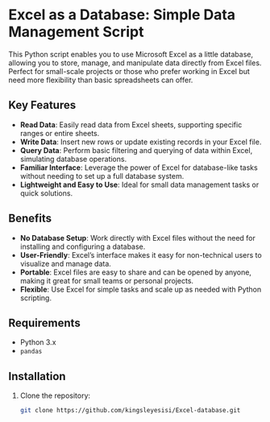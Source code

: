 # Excel as a Database: Simple Data Management Script

This Python script enables you to use Microsoft Excel as a little database, allowing you to store, manage, and manipulate data directly from Excel files. Perfect for small-scale projects or those who prefer working in Excel but need more flexibility than basic spreadsheets can offer.

## Key Features
- **Read Data**: Easily read data from Excel sheets, supporting specific ranges or entire sheets.
- **Write Data**: Insert new rows or update existing records in your Excel file.
- **Query Data**: Perform basic filtering and querying of data within Excel, simulating database operations.
- **Familiar Interface**: Leverage the power of Excel for database-like tasks without needing to set up a full database system.
- **Lightweight and Easy to Use**: Ideal for small data management tasks or quick solutions.

## Benefits
- **No Database Setup**: Work directly with Excel files without the need for installing and configuring a database.
- **User-Friendly**: Excel’s interface makes it easy for non-technical users to visualize and manage data.
- **Portable**: Excel files are easy to share and can be opened by anyone, making it great for small teams or personal projects.
- **Flexible**: Use Excel for simple tasks and scale up as needed with Python scripting.

## Requirements
- Python 3.x
- `pandas`

## Installation

1. Clone the repository:
   ```bash
   git clone https://github.com/kingsleyesisi/Excel-database.git
